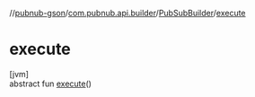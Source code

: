 //[pubnub-gson](../../../index.md)/[com.pubnub.api.builder](../index.md)/[PubSubBuilder](index.md)/[execute](execute.md)

# execute

[jvm]\
abstract fun [execute](execute.md)()
